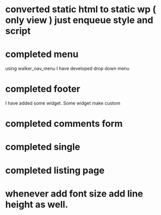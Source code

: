 # converted static html to static wp ( only view ) just enqueue style and script
# completed menu
using walker_nav_menu I have developed drop down menu
# completed footer
I have added some widget. Some widget make custom
# completed comments form
# completed single
# completed listing page
# whenever add font size add line height as well.
